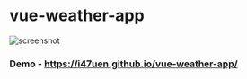 # vue-weather-app
![screenshot](screenshot.png)
### Demo - https://i47uen.github.io/vue-weather-app/
